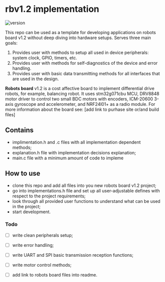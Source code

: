 # rbv1.2 implementation

![version](https://img.shields.io/github/v/release/701lab/rbv1.2-implementation?color=blue&label=Version)

This repo can be used as a template for developing applications on robots board v1.2 without deep diving into hardware setups.
Serves three main goals:
1. Provides user with methods to setup all used in device peripherals: system clock, GPIO, timers, etc.
2. Provides user with methods for self-diagnostics of the device and error handling.
3. Provides user with basic data transmitting methods for all interfaces that are used in the design.

**Robots board** v1.2 is a cost affective board to implement differential drive robots, for example, balancing robot. It uses stm32g071cbu MCU, DRV8848 motor driver to control two small  BDC motors with encoders, ICM-20600 3-axis gyroscope and accelerometer, and NRF24l01+ as a radio module. For more information about the board see: [add link to purhase site or/and build files]

## Contains
* implimentation.h and .c files with all implementation dependent methods;
* explanation.h file with implementation decisions explanation;
* main.c file with a minimum amount of code to impleme

## How to use
* clone this repo and add all files into you new robots board v1.2 project;
* go into implementations.h file and set up all user-adjustable defines with respect to the project requirements;
* look through all provided user functions to understand what can be used in the project;
* start development.

### Todo
- [ ] write clean peripherals setup;
- [ ] write error handling;
- [ ] write UART and SPI basic transmission reception functions;
- [ ] write motor control methods;

- [ ] add link to robots board files into readme. 

